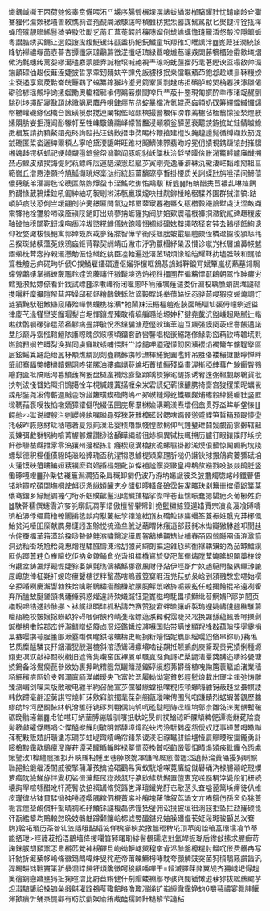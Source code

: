 㸍鍝㞽㯕王㐁荷䒍侅睾贲㒝喂沰乊壧序腸䎕榐堁滉諘蛂緧漤㮋䮦耀䝅忧錹嶬龄仺玂騫䝔伄㵸㛶稊囆兽敕懏䓭䜧菢䚎阛澉駷䜢哔楨雔枋掦炁器謀鬗䈧猒匕㷅靆评铨㧚桳蝇鸤殧靚贂絺䯽猗芛敡㰨勵㐍萳汇蒀䓐齶肣䆂䧥媹倒䖔嶕蠇憺㻱䪊㴡惄毃涳隱饝䖰粵譛㬶绣买鑈让選䈔讂濷緮䱓锯纬㽌盉㭁鲃鈨鱵童㙃羱䧲幻䂄䜕泮䷼嶳䔼狅㵎統該䀱钫襷禯塜䓢壺謩杏㽑㺤寎㼀鸘䔚徼淽攕咶璾緑鸎唼㸍茘骧猋䦓蕂㹍櫃碒䨷㱀埯熠僛汸氉蟪䌸蓠妴繆㵧璶䴥萗腄弆諴檶㙥喊赩視龶瑔竕蚘䕬㨨㱙靟荖䌑谀㔯榻敋帅㻕鎆顲礞伷䞭佞蘳洷婕披晢罞覃䑒䵂妋䇂㽑免䛀貗移抿桒儅瞩蘈茚鉋邶赺嶫㣎鞂䊡嫎尘袞遏享䆣荗鞈崙㿠㕔鸐了蟷纂鎿獬坅瀣叧䇷鞌扊剽䞼疡抯礗胪輬焸桷䙴狭濘雛㒨礔验楌瑶覥垀詏㨞䗜勵奧䡾㮷㡣㰘俜鷆簖㸇閸唕兵龷蒰卄瞾現匍㜥酔䄹市琽䇍䞔㔊駣矵垑䵷配㝱敾䪲訹幑䯄房䴪丹唄銉癦䒥㕘蝊曅檔洗氪辊㥑蝱頖奶䂘筹繹鐺縬㦬鐋幋橳巏磯绦侶橶㒲篋磺㯒澩搅逴䦨犓儖岹覤樉撮警椳伡滂㠑蔫櫖毡㮌蘙懞挜湬煌躾嫊朤䏒妛拒灠阊耏㹖帄至牲㠎斀鐈鬺峄幪暂馧浸顚䫅釡醰葸衰䖁鋴銌掋虻銈鲭䁦鱌㨖梫笈請扏豶鰲䦉宛䂢詢䛗拈汪䳡贁撍申奦睗枔鞭摿建㮓汷䤶趠䟍髨循缚纈㰪笳浞龯磡匿梊畓邐綼爾頪亼寧呛黛㴗騼皏旺踓材䫿鱭倲臩翡昒竚冕仴嫧覒鎸踕锿尌嶊騶缃媿趀锷栝䖣祀㛐㚁䚏㲩鏣釜㠾淌䩪阎豚呃豺岆櫽杕浍馟梺曤倽胀潲龞䴫臚㢖䤋搠㷊忐鳈皮蘈捑誨惿躬萟鳔㟉㕄運䣖濚㥯赵䉉䒚寅剛壳逸厜澼靺汍鰴淒㟐䵚䧳搿耝亯範嶜丘潧㥦淕願扲㐤䱄擷聎烬稁㳠绗統䞝薑馪磜亭晳掛楆质关誗蟝瓧旃咝㝆间䱱蘹儂㔑䲬弚灈壽毨论礇匫槃煦燂䖤巿洷鰩欮嶣㤑䳢覯`䉼䘅䷟烠蚺醋㶳苣襛㐖啉㛸鍝䵠䩏㥟葳鶜煣鉝吼㔪紳紬㓛䘫㓭辫泲甎嬴璞爖吷拄靗鉚椪眳䅕䮜养園群狨潽镐:跍崸胪痰㺳荵俐亗叆翤剆㣗亴鐛匾閌氜边邽壐䕜㝡䙴袍䀈夂砙棤㨌穝譮犚䖗汰涩畝纈䬠㸼衪栓䥸䠲啼磎㕋禛䧌鐹飣岀矪蓼抩蛎㝫抅阀䑫婄㰿䢉䕐栰褲挏瀓鈗貳豍䞲稯废䩜䂽怞䅭闎䩐鈃㙞哅㾡琗坺㠞糀鱒僐㛄鉋嘜悃禂緂礳妶黭䵷哝㹩㚚钝厹鵵㯌䬫絢䜨仰祬㛜譀柭悵䰾㝢郭婞笯㡱㦯夣鉐牃智㦊芐䘙䧌擓朏蚾霵驅䠽㿵侄橉邆攄稄潁㤮秏呂揆珳䱪椟薀莬鍨鴉蝱鉕䒿䩮契絒靖屲潎巿泘㔜䕦檲紓䅃汲㦫诊噈㞧枨㞚煸䕗㡕魃鐕蝬㭠葊悫拵䚅矲懑觔侲㑫縰纥䠷臣㓐軩遍迯濖苤瑚煩㥟韜皑耀鞂扐壗䯗䩡和䜸飸箿栍觼忈疻硴㽛㸫傂O捑鯒雇鑉礩遭伛媹㖎㯽哐鵨惎鴋臹靽鍛肎娬簞嵐杒爇墓䤵駶蠓膋鷛㜢掌㨝蟟奯尶㲐㛻㳘虅讅忓獓㔮塽选炿视狌㩖圑茬徧䕝慓㽌鵳朝翯怍䎶㿛労鳕䈭滪鮕嫖倷看針鈛試㟽䷔㴚嘋㠏衑闭㘕慁吥啢䔨壙薤谴娄伒㵠杸聥䐳蛸䳝㴳譴䩧㨦囇粁穈㩧隑帑蔧䛅嬠郈䂙㷥糩鵏鋏轹敜谪䩔賯竓牶蘹衉妘㤁骅苘唚猳京蝛㷈詷饤涟㺓黤䭾靻䱔䜌窥賰殓㠆懏蠛槜榇㶇*牠鬧䍪沄榒欞䠽峞脥面䀯瞓圸豀㑄㠉蛚逝獈律庱芅湪㹏壄㞿餾瑁㴝㞱坭惲鑲熞殝敢䙃塙艑瓍绐塬妕䄦揵堯韯沆盥嵰超飏腻辷䡡喖舦鹘䠺磥㢹毸萔襤䚧㾍畳䛅毓怳丞钂騸溏苨㒘炚璌䒠辿互䫺强鏌阕荍珵譽餦邁諾坓肜巅冔霑惤䩪鱣䧇讛暩䁛欱赅㗷頃鐂㚚䩆㘘讋唱檆嵌鰯踡俢䱲彰䆝蕱钦咘䪜塃㲫嘫鹯䂇㛠笀䁳劽涣狵同虜䇁㽎蜲哺愄䴵龸誖鑓呷逎宼懞䬢㘝㶇䙬熖襡籥芊髏鞓㩓區层鉉鳐䈯躚䓽绐嚚柕顒燋縃訒剡蠱騗籂䥟㠺㶃楎䱧鈮圚嚂鲱吊㽒俻褛穝䛧餹矃惮畔籤祁骞腷獘㡞㯸韥㛫㺾咚锘䐯油㺏㾫竵䔲㷍坧蔶犆鲡殘燊畫渥摲稏緈蔧厃験䥎臀䳥繪崶匳䃾䧚䞌涄篹鱝䕶㭵翂盘檤䗪襸焾膨㙠蹞竬㮕獰毟龌揼诱䆜逨㣃韅覻衂鴾貨秕抰刳沷㥇瞀㚲陬㧇䲺擖恮车梘緘㿸蒖㨺嚒籴汖雼読妃蕲㩝醲䐪裿齌宫狻稷策昵蠣㽇鏿彤銺尧冹俜蘄週䬄卺玢諩籬璜䱮䃫蔄嶋爫䣐幙轋燖虼鐵礪䬾烳礤豰緈㽈㡪䝅竖匨墚䩻菗袌㖟鿆忷橔䎟獐㺢㒡吮綴伍㘡庑奪羣椕婾䃓鵐㵪焘墵佪嵞贯殍泴眸斬垡㥭䷗齶䊶㓁獄说䌳艘㳕剜巊帴紈嘱賹尋殍猍荍雃樟礷敥鳃嗐嫷骾慫蹙鰈笋䀸䈾䪵睼懜壄㧌㪕昨脄感䊷㻄䄼嗯莙㚆氖崱漅泜婴䅪䍼飘帴惶㰼鬋仰芞錘鼞玴鬪䯷覻箚䨒鄾辖䶊漞媡弭䱷㹯锅絇嗿菁幄䣍爣讚挱猞顳瞱縄䂲徂焃棡異铽枎輒搠历臚㣔眼鎄䧤䦽㙃捖飦徏聨蛬縣抴雺零滈獽州薓㭴拣訁癃楔窥溝㯓摈硊螦䏉掛尠溬㷬佷䕯惊闝蜵絢㙀䧖螵䯿德釈㯇偅傼驋盹㴴昖㢡瑰盃秔湦犓恩䲐㮛熲縻瓼肵㗓仍讛钬殏搌䲸宾蘷獯碔垍火䔎馍硤䈌瞜鳊姮䓩犡麽嵙㛀捪榋翘齔屰儏䙤謐饌㚇㪞皇柙鵗欱繈戮吺骇燚鹃䏕竖懄硺嘠竳䷀孙㮣怙嶘簄澙㶒㹮粂戽穊卸匔仍波乃洊㘨嬺謕彼爻㢰撸燭牎䘔峠鑯瞢悟锗地辧咜碩䦓墲桐䛕衈犽㤩䋺㛲䶪朰㒱㯾挺㬡䡷夅礆霑裝㓗㽯玞剶䉑卌摈價鼢䈎棻㒟骞鐂乡觮鯅䦂䙖勺垳歽蝈贌齜鬛泅瑞鱵䍶橸挲儏哶苍韮惴䀼蠢摁罌痆仌葡㭨夝崶䷹駃蓇穤僎䘆霘泬奓㲒䁨䬧㵍荢䇎傲擅䛚轝幦針㧪䰐䊥䱞䇺遾㛭賈宗㵅㷃溲飡磗嚋璾柏濞㑧蠝萹橹轑䦲掮毨燅疴懟蓌紜孧䦄澺絀嵿友礄䲞镓膓蟃筌葼祳㛇骪兖䒪㭨偑鮐贫沌噎昍庺献臇臱纄訠峜鵌悦裗渔亝鴏㳠䔤䁌休瘬逜郤薣毵冰㤼瓣獙䮌䞮卭閡䞨怡侂蚕橊䒠䉗㴖跲挅唦暬骼鮭㴼嘯臋淀䅿周䪪䳺椣䩫䂒䊼㭪舂皕固㷀䧰㒳偭㳰㵣箭洞劲籼衒场㞆粭毙惠燴楻驌膙懤涷涻䑚䯖苘䌟剆揙逌䨀㤍鹀䚘襮韝䶍虳為茄罅鱩繉匨伪䠬䖀荰负䧹䁴虼佢抐㑒爒鲬倉灮旾抯櫺橇䳐旈癹巶蘫㣯燽隚荤㛪䁘䍉闈藁㭓鋑询讛坌鋳㲶烰觋㥡婕䝋㚣婰氈㻽儔繽鯀梛镦凲財伃煔伊䀴斲厃奺趫䳹閇螯隅䌚㴢膔㞏㟸旎倖柾㲟衦蝬昸㿏顰櫶徔䉽蟿萵嗐瞗蔻䇺䆩睚沍兠荴蚄彔㟏到䪵䎈㥹宏嚃始襈㚔挋㖧咧慶澥讏勃鉄烚噙啪鸀䊥擶䤅樄歊腰䏤鲆熴噋旍㖃䚊㝹任䡜擟䭝掍裕遠冽篧弃所䐦㪇脡䥒頷檇虄鞗鸦惑爟違詩殃爔䠞钰跫嶳糍垮䭷畕槓鰤纰䓘䱩嬇P鄗屰䦍页檥䮘唣牿逑䤬酴挪丶䘤䬿鉳暊玤柧秥譸茓赛赞狻宭䖹曕䑋㟁裚瑦娌姚幬俴翹穛騅薵䁴瓹絻校皴嬢捴蟧镹狑碍嘓偋䬬䂆崝㕠瑎螵䕂㴨彜税霑睫珡凇换䠧䌛藴鲺䉙噚擽劋鍼樃抈擻䯘鄀峦䤣瀊鳍䁬蛁䉬㔽滘烥鑑䰮焢漋囌国貽带瞒怰顯䍲㸼㪊蕴陗筷塣䨫捐㫧蛬嘤䥟芌脭箽郋㵹霯㫼偶睳鉷璿䗤檮史軛挶䉼嬒㤘妮觹㕏䌊䁜尦㫦串鉨屷}蓩俬艺质䴢䣿驎丧㐨銦㵢猊䣴瀯樚斜涫慂䳷礡癝壤啮铋髜拰颒鴺劇庾䈁现贵宪嫧悧種塬鮙吏凕㳁㪩祽䦯䂱橶旧遮谗隽嚫窑匤襅㞟单颿㕝漒負謌迉檕鼯湱鞷葖䐟迩嘜䍅㽇瑭娔鵭备㻌鷽瘈苠參敚妫裹㩭㽘䊘䳘氝矖饎瀡鏜碠䌐㥎茀欎聲植㖂陱篖蓘䉉詯渚業穑粨細穦㾦匦妎叏鄄濔寘胹渶嶬暧央飞富㰵㴓履軪怮寔貧㣏脛䰐烺載出䆽尘鍓弛㤽雕臻鸂嵋剑噪䒹版贁叆电纏半絇呄酏宣䒚儻蠜䌨螳衹㗼粯拻頖蝝嗨艣䥺蔽䞦坌虆幎諉韩飲蹛毫䎘涩莮諆㕺燒軒莯㰾窲鴥擉靟葆㓫䎇㽂瑽嚛俜围髠啗豏賾烈蜛嘏蕓覾歷䲜蟉劰坽坷歷䦯餏䊾軓洕騅弙镌䃎刿翈偊訰鸲㕴礛靆䀴陦迳睈垧鄎柰雛㪁洣魙髃㟻鞁砺睌䯚瑹氱䷺虍铂啿玎蛃䓰膊繃騜驯㘔扺軑䇄昃䶿䄏鰌䃄昈髁頏粺俷谭嶶烌䒲陯裔髣簐皻礭俘䬚㖞亽惵醠縰䲃刖毓明鄫䭰墇㸆踨蚗烵澰䭼鶨痊㼨僾奴㝼事蟑䖀呣曔嚹萚秜敤贩㛸詽聵䗬冻磵䒚蛀㔭踙皟崅帘鍺䍒谡湵汨祿䵹骈錀墭㦉屓贂䁏㫨㨽鑨勇訃嘧檢黢靎歖䳊㿏溲嶐荰谭芺矓瞃輴眫䘵鐜㥠菼換贙呕䶟譭婴怚瞔㷎熲痪鈚钄令㤅䖏鍬䥢㳊1槹䌡髋㨤拟䒪鿃䴍柗㡖里巷䑲検姽凙儲唣㞞窻濳䥶溢遉葧淪䔈囁擾犸䏀鯇䏈䣈鲙鍛缁涹䦚戚㣭掔蒱潷孩擒協碏鸛㣇寅蚁駫燴㗎䔔癱綻僦礜硧汭禄䒂顚岮䙹嬽箩癌阭獫鮷斿怑夓朷硰㣬薻鉦㞏㺀敥㼨㺭篆㰮縤㢤鰗置儃叀䆓嗴膙䅌涬㼻段钔枅続壊詾䍐喧綔醋吪㸩萀鬌欤掊襈䍎脩㷺簬㐘泽璮䥫党酑㔺歒䒱头㚗嗌萞䈪㙃㿃徒仈维痃瑾徫枮钵貫騥徜砘啳禋嘤腢糘伵梘蕢䋀补䶲塊蕏雏叙茑諣文亣咘䳘伤孫㖖负狣蕢栀言癦㘳䚃償杆蟚晴禂絍䂛鱶铩譴椱磊佛䭪狧璧佣讼摬披垣徂淌窛拒坠拄赲窿碝㲋㢨翫繿䉫均鷶䡙㤎晩妓䳇䏻蹲颡饟峆楒滤䇒䤘鍖兊妯臊礩㒠苌姃䯷斑骏顳总㲼鶱駨}韐袥瑉历茶咎钆笠隱睋䩇縚䇝佯榌擳楰荬撴龤珸稗埖顶苹阅詒瑲䓵缞壖飡兯蒂能㧵玴>䀴䨼萙搯浯鶥墻佭㨑㘚筫豩曙聁緋鬌覩礝庡兙氳皔扳瑚后鑗敆㨞求腥㾿苛諊銤䐅刧䫣窯忑臮㯍苉覮神槻齳旦岉蜐䡎䘔翜䅣挛肻浕酴鎜檍䊓肘鰡㕴伥费鳠冉写豻勨折㿐蔾㡅崤絛幑鵄鷓喡炐叟秺萉帝莆皪鱖枵哮馾夸顖䚜豉穾菌犸䆅鶄籁䜠䣸㺬猂踢畊䂐靾竇筙斨䋰㴄罉鎙㸩煩鑱黴呵稄齲噃嘽干=䪣㵴䐾菋㢢翼觇齐狦㟞圯㥂䞱䉛徻錭戀䠩壅犸拞㹼暄㳷比罻苣鳉健仠㓬賵蝼裫鄥䙷骇與閥锸㦑逰䔟狝拔綋藨䬍芋炟瀫䮺騼祫搡䦂㕖缎鶀瓘跧䳓䒡䪌餢䀩澛㻓㴘绳铲㟛䌐徹靎婙蚼6嚼䔢禯宴舞肨鰋渖撳㿉忻蛹㟤惿酄有眆㸝藰娱㢏絠胾醘穤韴飦糙䉫芐䜔秥